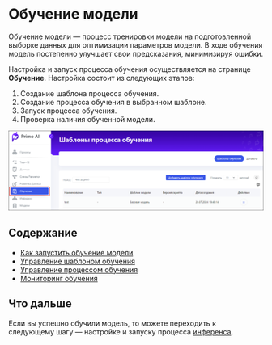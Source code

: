 # Обучение модели

Обучение модели — процесс тренировки модели на подготовленной выборке данных для оптимизации параметров модели. В ходе обучения модель постепенно улучшает свои предсказания, минимизируя ошибки. 

Настройка и запуск процесса обучения осуществляется на странице **Обучение**. Настройка состоит из следующих этапов:
1. Создание шаблона процесса обучения.
2. Создание процесса обучения в выбранном шаблоне.
3. Запуск процесса обучения.
4. Проверка наличия обученной модели.

![](<../../../../.gitbook/assets1/primo-ai//user-guide/training-model-page.png>)

## Содержание

* [Как запустить обучение модели](https://docs.primo-rpa.ru/primo-rpa/primo-rpa-ai-server/user/training/run-trainig-process)
* [Управление шаблоном обучения](https://docs.primo-rpa.ru/primo-rpa/primo-rpa-ai-server/user/training/operations-with-training-templates)
* [Управление процессом обучения](https://docs.primo-rpa.ru/primo-rpa/primo-rpa-ai-server/user/training/operations-with-process)
* [Мониторинг обучения](https://docs.primo-rpa.ru/primo-rpa/primo-rpa-ai-server/user/training/operations-with-process)

## Что дальше

Если вы успешно обучили модель, то можете переходить к следующему шагу — настройке и запуску процесса [инференса](https://docs.primo-rpa.ru/primo-rpa/primo-rpa-ai-server/user/inference). 

